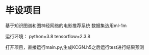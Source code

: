# 毕设项目
基于知识图谱和图神经网络的电影推荐系统
数据集选用ml-1m

运行环境：
  python=3.8   tensorflow=2.3.8

打开项目，直接运行main.py,生成KCGN.h5之后运行test进行结果预测
